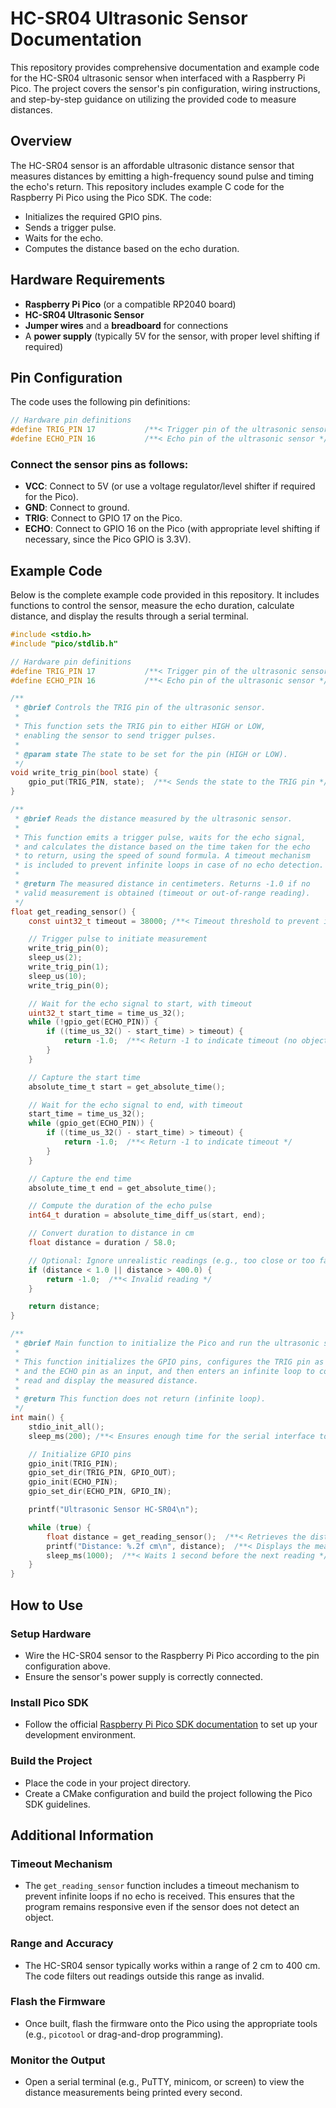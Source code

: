 # HC-SR04 Ultrasonic Sensor Documentation

This repository provides comprehensive documentation and example code for the HC-SR04 ultrasonic sensor when interfaced with a Raspberry Pi Pico. The project covers the sensor's pin configuration, wiring instructions, and step-by-step guidance on utilizing the provided code to measure distances.

## Overview

The HC-SR04 sensor is an affordable ultrasonic distance sensor that measures distances by emitting a high-frequency sound pulse and timing the echo's return. This repository includes example C code for the Raspberry Pi Pico using the Pico SDK. The code:
- Initializes the required GPIO pins.
- Sends a trigger pulse.
- Waits for the echo.
- Computes the distance based on the echo duration.

## Hardware Requirements

- **Raspberry Pi Pico** (or a compatible RP2040 board)
- **HC-SR04 Ultrasonic Sensor**
- **Jumper wires** and a **breadboard** for connections
- A **power supply** (typically 5V for the sensor, with proper level shifting if required)

## Pin Configuration

The code uses the following pin definitions:

```c
// Hardware pin definitions
#define TRIG_PIN 17           /**< Trigger pin of the ultrasonic sensor */
#define ECHO_PIN 16           /**< Echo pin of the ultrasonic sensor */
```

### Connect the sensor pins as follows:

- **VCC**: Connect to 5V (or use a voltage regulator/level shifter if required for the Pico).
- **GND**: Connect to ground.
- **TRIG**: Connect to GPIO 17 on the Pico.
- **ECHO**: Connect to GPIO 16 on the Pico (with appropriate level shifting if necessary, since the Pico GPIO is 3.3V).

## Example Code
Below is the complete example code provided in this repository. It includes functions to control the sensor, measure the echo duration, calculate distance, and display the results through a serial terminal.

```c
#include <stdio.h>
#include "pico/stdlib.h"

// Hardware pin definitions
#define TRIG_PIN 17           /**< Trigger pin of the ultrasonic sensor */
#define ECHO_PIN 16           /**< Echo pin of the ultrasonic sensor */

/**
 * @brief Controls the TRIG pin of the ultrasonic sensor.
 * 
 * This function sets the TRIG pin to either HIGH or LOW, 
 * enabling the sensor to send trigger pulses.
 * 
 * @param state The state to be set for the pin (HIGH or LOW).
 */
void write_trig_pin(bool state) {
    gpio_put(TRIG_PIN, state);  /**< Sends the state to the TRIG pin */
}

/**
 * @brief Reads the distance measured by the ultrasonic sensor.
 * 
 * This function emits a trigger pulse, waits for the echo signal, 
 * and calculates the distance based on the time taken for the echo 
 * to return, using the speed of sound formula. A timeout mechanism 
 * is included to prevent infinite loops in case of no echo detection.
 * 
 * @return The measured distance in centimeters. Returns -1.0 if no 
 * valid measurement is obtained (timeout or out-of-range reading).
 */
float get_reading_sensor() {
    const uint32_t timeout = 38000; /**< Timeout threshold to prevent infinite loops (~65ms -> ~4m max range) */

    // Trigger pulse to initiate measurement
    write_trig_pin(0);
    sleep_us(2);
    write_trig_pin(1);
    sleep_us(10);
    write_trig_pin(0);

    // Wait for the echo signal to start, with timeout
    uint32_t start_time = time_us_32();
    while (!gpio_get(ECHO_PIN)) {
        if ((time_us_32() - start_time) > timeout) {
            return -1.0;  /**< Return -1 to indicate timeout (no object detected) */
        }
    }

    // Capture the start time
    absolute_time_t start = get_absolute_time();

    // Wait for the echo signal to end, with timeout
    start_time = time_us_32();
    while (gpio_get(ECHO_PIN)) {
        if ((time_us_32() - start_time) > timeout) {
            return -1.0;  /**< Return -1 to indicate timeout */
        }
    }

    // Capture the end time
    absolute_time_t end = get_absolute_time();

    // Compute the duration of the echo pulse
    int64_t duration = absolute_time_diff_us(start, end);

    // Convert duration to distance in cm
    float distance = duration / 58.0;

    // Optional: Ignore unrealistic readings (e.g., too close or too far)
    if (distance < 1.0 || distance > 400.0) {
        return -1.0;  /**< Invalid reading */
    }

    return distance;
}

/**
 * @brief Main function to initialize the Pico and run the ultrasonic sensor.
 * 
 * This function initializes the GPIO pins, configures the TRIG pin as an output 
 * and the ECHO pin as an input, and then enters an infinite loop to continuously 
 * read and display the measured distance.
 * 
 * @return This function does not return (infinite loop).
 */
int main() {
    stdio_init_all();
    sleep_ms(200); /**< Ensures enough time for the serial interface to initialize */

    // Initialize GPIO pins
    gpio_init(TRIG_PIN);
    gpio_set_dir(TRIG_PIN, GPIO_OUT);
    gpio_init(ECHO_PIN);
    gpio_set_dir(ECHO_PIN, GPIO_IN);

    printf("Ultrasonic Sensor HC-SR04\n");

    while (true) {
        float distance = get_reading_sensor();  /**< Retrieves the distance measurement from the sensor */
        printf("Distance: %.2f cm\n", distance);  /**< Displays the measured distance */
        sleep_ms(1000);  /**< Waits 1 second before the next reading */
    }
}
```
## How to Use

### Setup Hardware
- Wire the HC-SR04 sensor to the Raspberry Pi Pico according to the pin configuration above.
- Ensure the sensor's power supply is correctly connected.

### Install Pico SDK
- Follow the official [Raspberry Pi Pico SDK documentation](https://www.raspberrypi.com/documentation/microcontrollers/c_sdk.html) to set up your development environment.

### Build the Project
- Place the code in your project directory.
- Create a CMake configuration and build the project following the Pico SDK guidelines.

## Additional Information

### Timeout Mechanism
- The `get_reading_sensor` function includes a timeout mechanism to prevent infinite loops if no echo is received. This ensures that the program remains responsive even if the sensor does not detect an object.

### Range and Accuracy
- The HC-SR04 sensor typically works within a range of 2 cm to 400 cm. The code filters out readings outside this range as invalid.


### Flash the Firmware
- Once built, flash the firmware onto the Pico using the appropriate tools (e.g., `picotool` or drag-and-drop programming).

### Monitor the Output
- Open a serial terminal (e.g., PuTTY, minicom, or screen) to view the distance measurements being printed every second.
